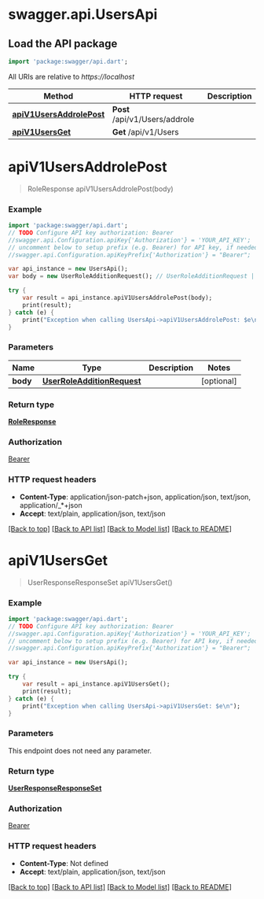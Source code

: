 # swagger.api.UsersApi

## Load the API package
```dart
import 'package:swagger/api.dart';
```

All URIs are relative to *https://localhost*

Method | HTTP request | Description
------------- | ------------- | -------------
[**apiV1UsersAddrolePost**](UsersApi.md#apiV1UsersAddrolePost) | **Post** /api/v1/Users/addrole | 
[**apiV1UsersGet**](UsersApi.md#apiV1UsersGet) | **Get** /api/v1/Users | 


# **apiV1UsersAddrolePost**
> RoleResponse apiV1UsersAddrolePost(body)



### Example 
```dart
import 'package:swagger/api.dart';
// TODO Configure API key authorization: Bearer
//swagger.api.Configuration.apiKey{'Authorization'} = 'YOUR_API_KEY';
// uncomment below to setup prefix (e.g. Bearer) for API key, if needed
//swagger.api.Configuration.apiKeyPrefix{'Authorization'} = "Bearer";

var api_instance = new UsersApi();
var body = new UserRoleAdditionRequest(); // UserRoleAdditionRequest | 

try { 
    var result = api_instance.apiV1UsersAddrolePost(body);
    print(result);
} catch (e) {
    print("Exception when calling UsersApi->apiV1UsersAddrolePost: $e\n");
}
```

### Parameters

Name | Type | Description  | Notes
------------- | ------------- | ------------- | -------------
 **body** | [**UserRoleAdditionRequest**](UserRoleAdditionRequest.md)|  | [optional] 

### Return type

[**RoleResponse**](RoleResponse.md)

### Authorization

[Bearer](../README.md#Bearer)

### HTTP request headers

 - **Content-Type**: application/json-patch+json, application/json, text/json, application/_*+json
 - **Accept**: text/plain, application/json, text/json

[[Back to top]](#) [[Back to API list]](../README.md#documentation-for-api-endpoints) [[Back to Model list]](../README.md#documentation-for-models) [[Back to README]](../README.md)

# **apiV1UsersGet**
> UserResponseResponseSet apiV1UsersGet()



### Example 
```dart
import 'package:swagger/api.dart';
// TODO Configure API key authorization: Bearer
//swagger.api.Configuration.apiKey{'Authorization'} = 'YOUR_API_KEY';
// uncomment below to setup prefix (e.g. Bearer) for API key, if needed
//swagger.api.Configuration.apiKeyPrefix{'Authorization'} = "Bearer";

var api_instance = new UsersApi();

try { 
    var result = api_instance.apiV1UsersGet();
    print(result);
} catch (e) {
    print("Exception when calling UsersApi->apiV1UsersGet: $e\n");
}
```

### Parameters
This endpoint does not need any parameter.

### Return type

[**UserResponseResponseSet**](UserResponseResponseSet.md)

### Authorization

[Bearer](../README.md#Bearer)

### HTTP request headers

 - **Content-Type**: Not defined
 - **Accept**: text/plain, application/json, text/json

[[Back to top]](#) [[Back to API list]](../README.md#documentation-for-api-endpoints) [[Back to Model list]](../README.md#documentation-for-models) [[Back to README]](../README.md)

